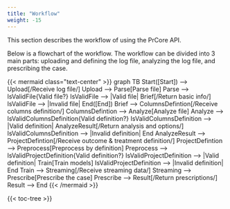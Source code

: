 ```yaml
---
title: "Workflow"
weight: -15
---
```


This section describes the workflow of using the PrCore API.

Below is a flowchart of the workflow. The workflow can be divided into 3 main parts: uploading and defining the log file, analyzing the log file, and prescribing the case.

{{< mermaid class="text-center" >}}
graph TB
    Start([Start]) --> Upload[/Receive log file/]
    Upload --> Parse[Parse file]
    Parse --> IsValidFile{Valid file?}
    IsValidFile --> |Valid file| Brief[/Return basic info/]
    IsValidFile --> |Invalid file| End([End])
    Brief --> ColumnsDefintion[/Receive columns definition/]
    ColumnsDefintion --> Analyze[Analyze file]
    Analyze --> IsValidColumnsDefinition{Valid definition?}
    IsValidColumnsDefinition --> |Valid definition| AnalyzeResult[/Return analysis and options/]
    IsValidColumnsDefinition --> |Invalid definition| End
    AnalyzeResult --> ProjectDefintion[/Receive outcome & treatment definition/]
    ProjectDefintion --> Preprocess[Preprocess by definition]
    Preprocess --> IsValidProjectDefinition{Valid definition?}
    IsValidProjectDefinition --> |Valid definition| Train[Train models]
    IsValidProjectDefinition --> |Invalid definition| End
    Train --> Streaming[/Receive streaming data/]
    Streaming --> Prescribe[Prescribe the case]
    Prescribe --> Result[/Return prescriptions/]
    Result --> End
{{< /mermaid >}}

{{< toc-tree >}}
